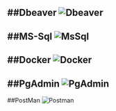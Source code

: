 ##Dbeaver
![Dbeaver](https://i.hizliresim.com/lan8ua4.png)
-----

##MS-Sql
![MsSql](https://i.hizliresim.com/8svranv.png)
-----

##Docker
![Docker](https://i.hizliresim.com/c9age2w.png)
-----

##PgAdmin
![PgAdmin](https://i.hizliresim.com/dgolb2q.png)
-----

##PostMan
![Postman](https://i.hizliresim.com/ed2vkub.png)
